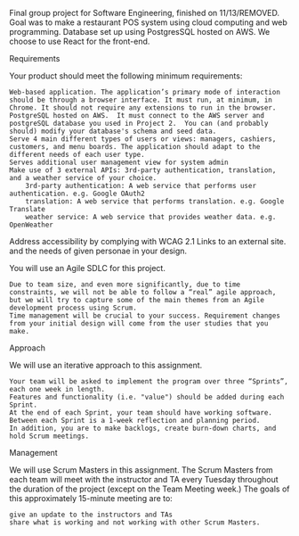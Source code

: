 Final group project for Software Engineering, finished on 11/13/REMOVED. Goal was to make a restaurant POS system using cloud computing and web programming. Database set up using PostgresSQL hosted on AWS. We choose to use React for the front-end. 












Requirements

Your product should meet the following minimum requirements:

    Web-based application. The application’s primary mode of interaction should be through a browser interface. It must run, at minimum, in Chrome. It should not require any extensions to run in the browser.
    PostgreSQL hosted on AWS.  It must connect to the AWS server and postgreSQL database you used in Project 2.  You can (and probably should) modify your database's schema and seed data.
    Serve 4 main different types of users or views: managers, cashiers, customers, and menu boards. The application should adapt to the different needs of each user type.
    Serves additional user management view for system admin
    Make use of 3 external APIs: 3rd-party authentication, translation, and a weather service of your choice.
        3rd-party authentication: A web service that performs user authentication. e.g. Google OAuth2 
        translation: A web service that performs translation. e.g. Google Translate
        weather service: A web service that provides weather data. e.g. OpenWeather

Address accessibility by complying with WCAG 2.1
Links to an external site. and the needs of given personae in your design.

You will use an Agile SDLC for this project.

    Due to team size, and even more significantly, due to time constraints, we will not be able to follow a “real” agile approach, but we will try to capture some of the main themes from an Agile development process using Scrum.
    Time management will be crucial to your success. Requirement changes from your initial design will come from the user studies that you make.

Approach

We will use an iterative approach to this assignment.

    Your team will be asked to implement the program over three “Sprints”, each one week in length.
    Features and functionality (i.e. "value") should be added during each Sprint.
    At the end of each Sprint, your team should have working software.
    Between each Sprint is a 1-week reflection and planning period.
    In addition, you are to make backlogs, create burn-down charts, and hold Scrum meetings.

Management

We will use Scrum Masters in this assignment.
The Scrum Masters from each team will meet with the instructor and TA every Tuesday throughout the duration of the project (except on the Team Meeting week.)
The goals of this approximately 15-minute meeting are to:

    give an update to the instructors and TAs
    share what is working and not working with other Scrum Masters.

